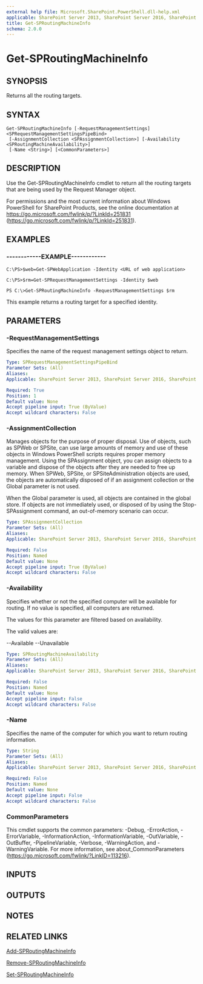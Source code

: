 ```yaml
---
external help file: Microsoft.SharePoint.PowerShell.dll-help.xml
applicable: SharePoint Server 2013, SharePoint Server 2016, SharePoint Server 2019
title: Get-SPRoutingMachineInfo
schema: 2.0.0
---
```


# Get-SPRoutingMachineInfo

## SYNOPSIS

Returns all the routing targets.



## SYNTAX

```
Get-SPRoutingMachineInfo [-RequestManagementSettings] <SPRequestManagementSettingsPipeBind>
 [-AssignmentCollection <SPAssignmentCollection>] [-Availability <SPRoutingMachineAvailability>]
 [-Name <String>] [<CommonParameters>]
```

## DESCRIPTION
Use the Get-SPRoutingMachineInfo cmdlet to return all the routing targets that are being used by the Request Manager object.

For permissions and the most current information about Windows PowerShell for SharePoint Products, see the online documentation at https://go.microsoft.com/fwlink/p/?LinkId=251831 (https://go.microsoft.com/fwlink/p/?LinkId=251831).

## EXAMPLES

### ------------EXAMPLE------------ 
```
C:\PS>$web=Get-SPWebApplication -Identity <URL of web application>

C:\PS>$rm=Get-SPRequestManagementSettings -Identity $web

PS C:\>Get-SPRoutingMachineInfo -RequestManagementSettings $rm
```

This example returns a routing target for a specified identity.

## PARAMETERS

### -RequestManagementSettings
Specifies the name of the request management settings object to return.

```yaml
Type: SPRequestManagementSettingsPipeBind
Parameter Sets: (All)
Aliases: 
Applicable: SharePoint Server 2013, SharePoint Server 2016, SharePoint Server 2019

Required: True
Position: 1
Default value: None
Accept pipeline input: True (ByValue)
Accept wildcard characters: False
```

### -AssignmentCollection
Manages objects for the purpose of proper disposal.
Use of objects, such as SPWeb or SPSite, can use large amounts of memory and use of these objects in Windows PowerShell scripts requires proper memory management.
Using the SPAssignment object, you can assign objects to a variable and dispose of the objects after they are needed to free up memory.
When SPWeb, SPSite, or SPSiteAdministration objects are used, the objects are automatically disposed of if an assignment collection or the Global parameter is not used.

When the Global parameter is used, all objects are contained in the global store.
If objects are not immediately used, or disposed of by using the Stop-SPAssignment command, an out-of-memory scenario can occur.

```yaml
Type: SPAssignmentCollection
Parameter Sets: (All)
Aliases: 
Applicable: SharePoint Server 2013, SharePoint Server 2016, SharePoint Server 2019

Required: False
Position: Named
Default value: None
Accept pipeline input: True (ByValue)
Accept wildcard characters: False
```

### -Availability
Specifies whether or not the specified computer will be available for routing.
If no value is specified, all computers are returned.

The values for this parameter are filtered based on availability.

The valid values are:

--Available
--Unavailable

```yaml
Type: SPRoutingMachineAvailability
Parameter Sets: (All)
Aliases: 
Applicable: SharePoint Server 2013, SharePoint Server 2016, SharePoint Server 2019

Required: False
Position: Named
Default value: None
Accept pipeline input: False
Accept wildcard characters: False
```

### -Name
Specifies the name of the computer for which you want to return routing information.

```yaml
Type: String
Parameter Sets: (All)
Aliases: 
Applicable: SharePoint Server 2013, SharePoint Server 2016, SharePoint Server 2019

Required: False
Position: Named
Default value: None
Accept pipeline input: False
Accept wildcard characters: False
```

### CommonParameters
This cmdlet supports the common parameters: -Debug, -ErrorAction, -ErrorVariable, -InformationAction, -InformationVariable, -OutVariable, -OutBuffer, -PipelineVariable, -Verbose, -WarningAction, and -WarningVariable. For more information, see about_CommonParameters (https://go.microsoft.com/fwlink/?LinkID=113216).

## INPUTS

## OUTPUTS

## NOTES

## RELATED LINKS

[Add-SPRoutingMachineInfo](Add-SPRoutingMachineInfo.md)

[Remove-SPRoutingMachineInfo](Remove-SPRoutingMachineInfo.md)

[Set-SPRoutingMachineInfo](Set-SPRoutingMachineInfo.md)

